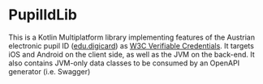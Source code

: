 # PupilIdLib

This is a Kotlin Multiplatform library implementing features of the Austrian electronic pupil ID ([edu.digicard](https://www.bmbwf.gv.at/Themen/schule/zrp/dibi/itinf/itdienstleistungen/educard.html))
as [W3C Verifiable Credentials](https://w3c.github.io/vc-data-model/).
It targets iOS and Android on the client side, as well as the JVM on the back-end.
It also contains JVM-only data classes to be consumed by an OpenAPI generator (i.e. Swagger)
